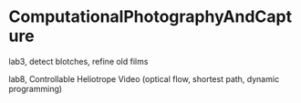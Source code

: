 ComputationalPhotographyAndCapture
==================================

lab3, detect blotches, refine old films

lab8, Controllable Heliotrope Video (optical flow, shortest path, dynamic programming)
